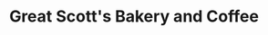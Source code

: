 ---
title: "Great Scott's Bakery and Coffee"
url: /brunswick/great-scotts-bakery-and-coffee/
shop: bakery
---